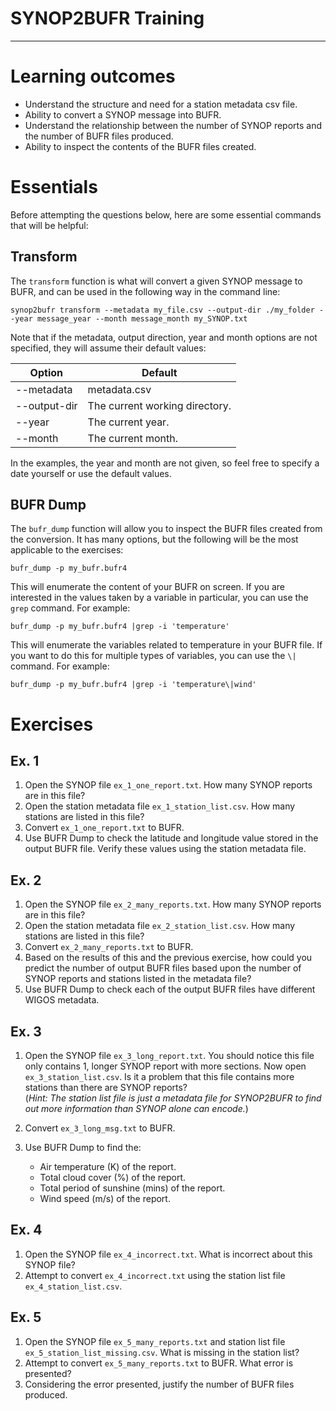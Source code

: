 # SYNOP2BUFR Training
___
# Learning outcomes

- Understand the structure and need for a station metadata csv file.
- Ability to convert a SYNOP message into BUFR.
- Understand the relationship between the number of SYNOP reports and the number of BUFR files produced.
- Ability to inspect the contents of the BUFR files created.


# Essentials

Before attempting the questions below, here are some essential commands that will be helpful:

## Transform
The `transform` function is what will convert a given SYNOP message to BUFR, and can be used in the following way in the command line:

```
synop2bufr transform --metadata my_file.csv --output-dir ./my_folder --year message_year --month message_month my_SYNOP.txt
```

Note that if the metadata, output direction, year and month options are not specified, they will assume their default values:

| Option      | Default |
| ----------- | ----------- |
| --metadata | metadata.csv |
| --output-dir | The current working directory. |
| --year | The current year. |
| --month | The current month. |

In the examples, the year and month are not given, so feel free to specify a date yourself or use the default values.

## BUFR Dump
The `bufr_dump` function will allow you to inspect the BUFR files created from the conversion. It has many options, but the following will be the most applicable to the exercises:

```
bufr_dump -p my_bufr.bufr4
```
This will enumerate the content of your BUFR on screen. If you are interested in the values taken by a variable in particular, you can use the `grep` command. For example:

```
bufr_dump -p my_bufr.bufr4 |grep -i 'temperature'
```
This will enumerate the variables related to temperature in your BUFR file. If you want to do this for multiple types of variables, you can use the `\|` command. For example:
```
bufr_dump -p my_bufr.bufr4 |grep -i 'temperature\|wind'
```

# Exercises

## Ex. 1

1. Open the SYNOP file `ex_1_one_report.txt`. How many SYNOP reports are in this file?
1. Open the station metadata file `ex_1_station_list.csv`. How many stations are listed in this file?
1. Convert `ex_1_one_report.txt` to BUFR.
1. Use BUFR Dump to check the latitude and longitude value stored in the output BUFR file. Verify these values using the station metadata file.

## Ex. 2

1. Open the SYNOP file `ex_2_many_reports.txt`. How many SYNOP reports are in this file?
1. Open the station metadata file `ex_2_station_list.csv`. How many stations are listed in this file?
1. Convert `ex_2_many_reports.txt` to BUFR.
1. Based on the results of this and the previous exercise, how could you predict the number of output BUFR files based upon the number of SYNOP reports and stations listed in the metadata file?
1. Use BUFR Dump to check each of the output BUFR files have different WIGOS metadata.

## Ex. 3

1. Open the SYNOP file `ex_3_long_report.txt`. You should notice this file only contains 1, longer SYNOP report with more sections. Now open `ex_3_station_list.csv`. Is it a problem that this file contains more stations than there are SYNOP reports?\
   (_Hint: The station list file is just a metadata file for SYNOP2BUFR to find out more information than SYNOP alone can encode._)

1. Convert `ex_3_long_msg.txt` to BUFR.
1. Use BUFR Dump to find the:
   * Air temperature (K) of the report.
   * Total cloud cover (%) of the report.
   * Total period of sunshine (mins) of the report.
   * Wind speed (m/s) of the report.

## Ex. 4

1. Open the SYNOP file `ex_4_incorrect.txt`. What is incorrect about this SYNOP file?
1. Attempt to convert `ex_4_incorrect.txt` using the station list file `ex_4_station_list.csv`.

## Ex. 5

1. Open the SYNOP file `ex_5_many_reports.txt` and station list file `ex_5_station_list_missing.csv`. What is missing in the station list?
1. Attempt to convert `ex_5_many_reports.txt` to BUFR. What error is presented?
1. Considering the error presented, justify the number of BUFR files produced.

